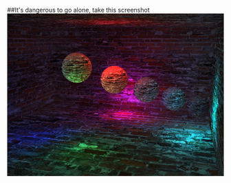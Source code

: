 ##It's dangerous to go alone, take this screenshot
![ScreenShot](https://raw.githubusercontent.com/Detegr/GravityShooter/master/screenshots/latest.png)
